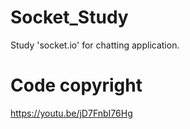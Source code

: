 # Socket_Study
Study 'socket.io' for chatting application.

# Code copyright
https://youtu.be/jD7FnbI76Hg
